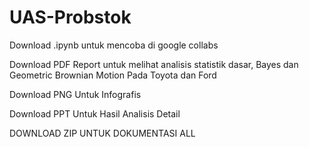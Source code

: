 # UAS-Probstok

Download .ipynb untuk mencoba di google collabs 

Download PDF Report untuk melihat analisis statistik dasar, Bayes dan Geometric Brownian Motion Pada Toyota dan Ford

Download PNG Untuk Infografis

Download PPT Untuk Hasil Analisis Detail

DOWNLOAD ZIP UNTUK DOKUMENTASI ALL

